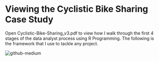 # Viewing the Cyclistic Bike Sharing Case Study

Open Cyclistic-Bike-Sharing_v3.pdf to view how I walk through the first 4 stages of the data analyst process using R Programming. 
The following is the framework that I use to tackle any project. 

![github-medium](https://github.com/dnich02f/all-things-data/blob/8303239ddbadd0d85154c3a9b2c1fa8d3f119298/6%20Stages%20of%20the%20Data%20Analysis%20Process.png)
